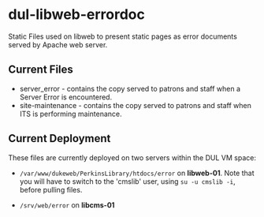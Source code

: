 # dul-libweb-errordoc
Static Files used on libweb to present static pages as error documents served by Apache web server.

## Current Files
* server_error - contains the copy served to patrons and staff when a Server Error is encountered.
* site-maintenance - contains the copy served to patrons and staff when ITS is performing maintenance.

## Current Deployment
These files are currently deployed on two servers within the DUL VM space:

* `/var/www/dukeweb/PerkinsLibrary/htdocs/error` on __libweb-01__.
Note that you will have to switch to the 'cmslib' user, using `su -u cmslib -i`, before pulling files.

* `/srv/web/error` on __libcms-01__



